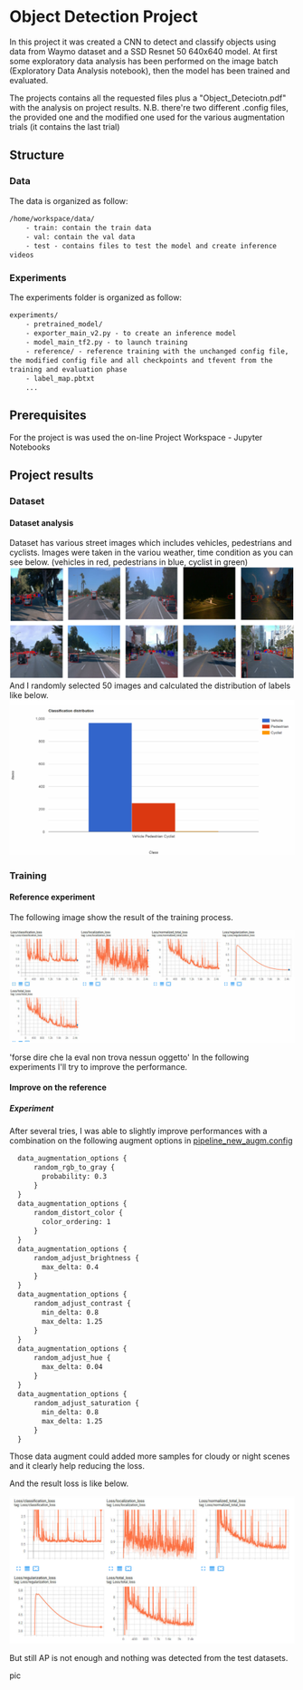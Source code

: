 # Object Detection Project
In this project it was created a CNN to detect and classify objects using data from Waymo dataset and a SSD Resnet 50 640x640 model. At first some exploratory data analysis has been performed on the image batch  (Exploratory Data Analysis notebook), then the model has been trained and evaluated.

The projects contains all the requested files plus a "Object_Deteciotn.pdf" with the analysis on project results. N.B. there're two different .config files, the provided one and the modified one used for the various augmentation trials (it contains the last trial)
## Structure
### Data
The data is organized as follow:
```
/home/workspace/data/
    - train: contain the train data
    - val: contain the val data
    - test - contains files to test the model and create inference videos
```
### Experiments
The experiments folder is organized as follow:
```
experiments/
    - pretrained_model/
    - exporter_main_v2.py - to create an inference model
    - model_main_tf2.py - to launch training
    - reference/ - reference training with the unchanged config file, the modified config file and all checkpoints and tfevent from the training and evaluation phase
    - label_map.pbtxt
    ...
```
## Prerequisites
For the project is was used the on-line Project Workspace - Jupyter Notebooks

## Project results
### Dataset
#### Dataset analysis
Dataset has various street images which includes vehicles, pedestrians and cyclists. Images were taken in the variou weather, time condition as you can see below. (vehicles in red, pedestrians in blue, cyclist in green)
![dataset](Pic/data_vis.png)
And I randomly selected 50 images and calculated the distribution of labels like below.
![class_distr](Pic/class_distr.png)
### Training
#### Reference experiment
The following image show the result of the training process.

![before_imp](Pic/loss_before_improvement.png)

'forse dire che la eval non trova nessun oggetto'
In the following experiments I'll try to improve the performance.

#### Improve on the reference

##### Experiment

After several tries, I was able to slightly improve performances with a combination on the following augment options in [pipeline_new_augm.config](experiments/pipeline_new_augm.config)

```
  data_augmentation_options {
      random_rgb_to_gray {
        probability: 0.3
      }
  }
  data_augmentation_options {
      random_distort_color {
        color_ordering: 1
      }
  }
  data_augmentation_options {
      random_adjust_brightness {
        max_delta: 0.4
      }
  }
  data_augmentation_options {
      random_adjust_contrast {
        min_delta: 0.8
        max_delta: 1.25
      }
  }
  data_augmentation_options {
      random_adjust_hue {
        max_delta: 0.04
      }
  }
  data_augmentation_options {
      random_adjust_saturation {
        min_delta: 0.8
        max_delta: 1.25
      }
  }
```

Those data augment could added more samples for cloudy or night scenes and it clearly help reducing the loss.

And the result loss is like below.

![loss_after_augment](Pic/loss_after_augment.png)

But still AP is not enough and nothing was detected from the test datasets.

pic
